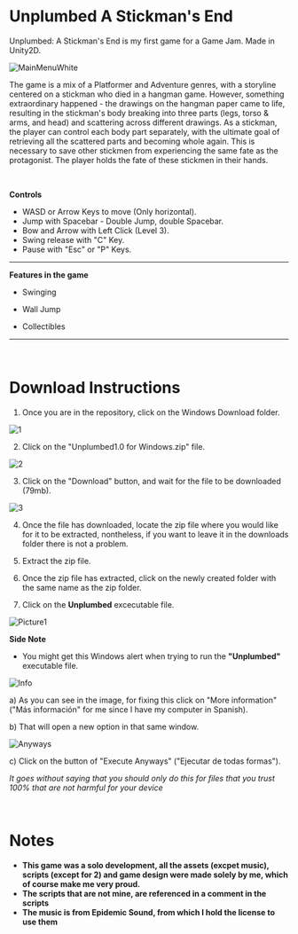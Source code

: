 # Unplumbed A Stickman's End
 Unplumbed: A Stickman's End is my first game for a Game Jam. Made in Unity2D. 
 
 ![MainMenuWhite](https://user-images.githubusercontent.com/91339821/219978364-bf2b5b05-1ea9-4c4b-831d-a57d7efd8d56.png)

 
The game is a mix of a Platformer and Adventure genres, with a storyline centered on a stickman who died in a hangman game. However, something extraordinary happened - the drawings on the hangman paper came to life, resulting in the stickman's body breaking into three parts (legs, torso & arms, and head) and scattering across different drawings. As a stickman, the player can control each body part separately, with the ultimate goal of retrieving all the scattered parts and becoming whole again. This is necessary to save other stickmen from experiencing the same fate as the protagonist. The player holds the fate of these stickmen in their hands.

‏‏‎ ‎

**Controls**

- WASD or Arrow Keys to move (Only horizontal).
- Jump with Spacebar - Double Jump, double Spacebar.
- Bow and Arrow with Left Click (Level 3).
- Swing release with "C" Key.
- Pause with "Esc" or "P" Keys.

-------------------------------------------------------------------------------------------------------

**Features in the game**

- Swinging

- Wall Jump

- Collectibles

-------------------------------------------------------------------------------------------------------

‏‏‎ ‎


# Download Instructions

1. Once you are in the repository, click on the Windows Download folder.

![1](https://user-images.githubusercontent.com/91339821/219979035-8122acfe-599f-4d61-aab4-8976e07a0efd.png)


2. Click on the "Unplumbed1.0 for Windows.zip" file.

![2](https://user-images.githubusercontent.com/91339821/219979029-0b1b67cf-eaeb-4b6f-856f-70a87b514d76.png)


3. Click on the "Download" button, and wait for the file to be downloaded (79mb).

![3](https://user-images.githubusercontent.com/91339821/219979021-a1605361-47de-4dbb-89cb-fef81d17af66.png)


4. Once the file has downloaded, locate the zip file where you would like for it to be extracted, nontheless, if you want to leave it in the downloads folder there is not a problem.

5. Extract the zip file.

6. Once the zip file has extracted, click on the newly created folder with the same name as the zip folder.

7. Click on the **Unplumbed** excecutable file.

![Picture1](https://user-images.githubusercontent.com/91339821/219979011-78c3069b-c890-4dbb-bcb2-fac1979f4afd.png)

**Side Note**

- You might get this Windows alert when trying to run the **"Unplumbed"** executable file.

![Info](https://user-images.githubusercontent.com/91339821/219980300-555d7b35-9efb-4233-b244-67e9d9fe0fb2.png)

a) As you can see in the image, for fixing this click on "More information" ("Más información" for me since I have my computer in Spanish).

b) That will open a new option in that same window.

![Anyways](https://user-images.githubusercontent.com/91339821/219980383-61fff4b3-495b-44ba-92f4-4812b256e136.png)

c) Click on the button of "Execute Anyways" ("Ejecutar de todas formas").

_It goes without saying that you should only do this for files that you trust 100% that are not harmful for your device_


‏‏‎ ‎


# Notes

- **This game was a solo development, all the assets (excpet music), scripts (except for 2) and game design were made solely by me, which of course make me very proud.**
- **The scripts that are not mine, are referenced in a comment in the scripts**
- **The music is from Epidemic Sound, from which I hold the license to use them**



